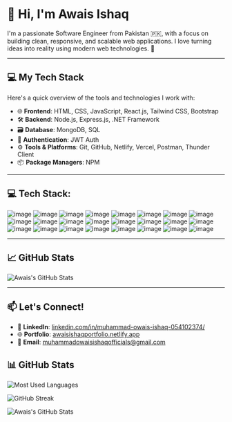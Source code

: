 # 👋 Hi, I'm Awais Ishaq

I'm a passionate Software Engineer from Pakistan 🇵🇰, with a focus on building clean, responsive, and scalable web applications. I love turning ideas into reality using modern web technologies. 🚀

---

## 💻 My Tech Stack

Here's a quick overview of the tools and technologies I work with:

- 🌐 **Frontend**: HTML, CSS, JavaScript, React.js, Tailwind CSS, Bootstrap  
- 🛠️ **Backend**: Node.js, Express.js, .NET Framework  
- 🗃️ **Database**: MongoDB, SQL  
- 🔐 **Authentication**: JWT Auth  
- ⚙️ **Tools & Platforms**: Git, GitHub, Netlify, Vercel, Postman, Thunder Client  
- 📦 **Package Managers**: NPM
------------------------------------------------------------------------------------------------------  
💻 Tech Stack:
------------------------------------------------------------------------------------------------------
![image](https://github.com/user-attachments/assets/49fff2ef-f2ca-40ec-b261-20357b98f41b) ![image](https://github.com/user-attachments/assets/67a0e1b3-22e2-49d3-b1d3-5f5e4e1df6ec)  ![image](https://github.com/user-attachments/assets/8f8c6177-b366-4f04-8213-8e17844b4b4c) ![image](https://github.com/user-attachments/assets/512c353a-5055-490b-b366-617abc5afcce) ![image](https://github.com/user-attachments/assets/7f97b072-204b-46a6-bc1b-68daf4674b15) ![image](https://github.com/user-attachments/assets/82ef80bc-7711-4740-8d34-69d8a4dfafd3) ![image](https://github.com/user-attachments/assets/ffd27119-6abb-4793-a8fc-072ac2b2c2f6)
 ![image](https://github.com/user-attachments/assets/18938cf1-010b-42b9-b35f-dded967b916f) ![image](https://github.com/user-attachments/assets/66f86f4c-d576-4bad-9a50-82e7d19c27ac)  ![image](https://github.com/user-attachments/assets/511ece4d-7376-4e0a-b8dc-1ef0e5836bd0) ![image](https://github.com/user-attachments/assets/10277121-a4ad-470a-bf4c-bbee1282e4bd)
![image](https://github.com/user-attachments/assets/481c87fb-db57-4e27-8382-83686c092dbd)
![image](https://github.com/user-attachments/assets/c17327ed-10c3-48f3-a73a-cae3e306c9b1)
![image](https://github.com/user-attachments/assets/357b9528-8694-4643-9533-fffbb9ba7d47)
![image](https://github.com/user-attachments/assets/c303ad61-3061-433a-a75c-69483079b52b)
![image](https://github.com/user-attachments/assets/14d57351-cf42-4f77-852b-59b82cbbc823)
![image](https://github.com/user-attachments/assets/17f8df09-26be-4f5a-a524-bdbdf69a3110)
![image](https://github.com/user-attachments/assets/da0050db-e715-4efa-888d-2399a5b41806)
![image](https://github.com/user-attachments/assets/a9dd0800-f5e9-4461-8b2b-cff310b77924)
![image](https://github.com/user-attachments/assets/8ef2c60f-5fe6-4dbc-8225-2f013126e7aa)
![image](https://github.com/user-attachments/assets/1d49207d-00b5-46c9-b1a3-36aa0a5763b2)
![image](https://github.com/user-attachments/assets/afa4c580-7403-4401-8b2c-40536c3e8bc9)
![image](https://github.com/user-attachments/assets/1dd3a008-b344-453c-84d2-a0ca04d7c533)
![image](https://github.com/user-attachments/assets/d1b85e09-722d-462c-8f5c-f9761572035b)

---

## 📈 GitHub Stats

![Awais's GitHub Stats](https://github-readme-stats.vercel.app/api?username=Jam-Awais-Ishaq&show_icons=true&theme=radical)

---

## 📫 Let's Connect!

- 🔗 **LinkedIn**: [linkedin.com/in/muhammad-owais-ishaq-054102374/](https://www.linkedin.com/in/muhammad-owais-ishaq-054102374/)  
- 🌐 **Portfolio**: [awaisishaqportfolio.netlify.app](https://awaisishaqportfolios.netlify.app/)  
- 📧 **Email**: [muhammadowaisishaqofficials@gmail.com](mailto:muhammadowaisishaqofficials@gmail.com)  

## 📊 GitHub Stats

![Most Used Languages](https://github-readme-stats.vercel.app/api/top-langs/?username=Jam-Awais-Ishaq&layout=compact&theme=radical)

![GitHub Streak](https://github-readme-streak-stats.herokuapp.com/?user=Jam-Awais-Ishaq&theme=radical)

![Awais's GitHub Stats](https://github-readme-stats.vercel.app/api?username=Jam-Awais-Ishaq&show_icons=true&theme=radical)
